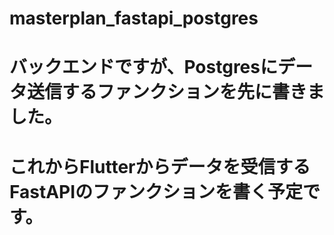 # masterplan_fastapi_postgres
# バックエンドですが、Postgresにデータ送信するファンクションを先に書きました。
# これからFlutterからデータを受信するFastAPIのファンクションを書く予定です。
#
#
